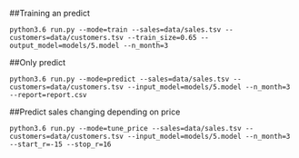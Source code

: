 
##Training an predict
```
python3.6 run.py --mode=train --sales=data/sales.tsv --customers=data/customers.tsv --train_size=0.65 --output_model=models/5.model --n_month=3
```

##Only predict
```
python3.6 run.py --mode=predict --sales=data/sales.tsv --customers=data/customers.tsv --input_model=models/5.model --n_month=3 --report=report.csv
```

##Predict sales changing depending on price
```
python3.6 run.py --mode=tune_price --sales=data/sales.tsv --customers=data/customers.tsv --input_model=models/5.model --n_month=3 --start_r=-15 --stop_r=16
```
